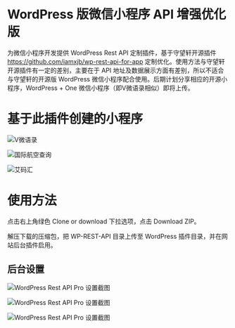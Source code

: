 # WordPress 版微信小程序 API 增强优化版

为微信小程序开发提供 WordPress Rest API 定制插件，基于守望轩开源插件 https://github.com/iamxjb/wp-rest-api-for-app 定制优化。使用方法与守望轩开源插件有一定的差别，主要在于 API 地址及数据展示方面有差别，所以不适合与守望轩的开源版 WordPress 微信小程序配合使用。后期计划分享相应的开源小程序，WordPress + One 微信小程序（即V微语录相似）即将上传。

# 基于此插件创建的小程序

![V微语录](https://github.com/dchijack/WP-REST-API-PRO/blob/master/vyulu.jpg)

![国际航空查询](https://github.com/dchijack/WP-REST-API-PRO/blob/master/cazixun.jpg)

![艾码汇](https://github.com/dchijack/WP-REST-API-PRO/blob/master/imahui.jpg)

# 使用方法

点击右上角绿色 Clone or download 下拉选项，点击 Download ZIP。

解压下载的压缩包，把 WP-REST-API 目录上传至 WordPress 插件目录，并在网站后台插件启用。

## 后台设置

![WordPress Rest API Pro 设置截图](https://github.com/dchijack/WP-REST-API-PRO/blob/master/20180829123254.png)

![WordPress Rest API Pro 设置截图](https://github.com/dchijack/WP-REST-API-PRO/blob/master/20180829123301.png)

![WordPress Rest API Pro 设置截图](https://github.com/dchijack/WP-REST-API-PRO/blob/master/20180829123308.png)

